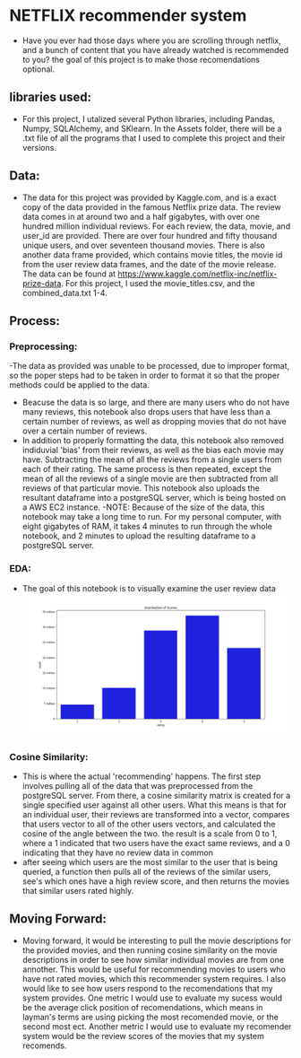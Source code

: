 # NETFLIX recommender system
- Have you ever had those days where you are scrolling through netflix, and a bunch of content that you have already watched is recommended to you? the goal of this project is to make those recomendations optional.
## libraries used:
- For this project, I utalized several Python libraries, including Pandas, Numpy, SQLAlchemy, and SKlearn. In the Assets folder, there will be a .txt file of all the programs that I used to complete this project and their versions.
## Data:
- The data for this project was provided by Kaggle.com, and is a exact copy of the data provided in the famous Netflix prize data. The review data comes in at around two and a half gigabytes, with over one hundred million individual reviews. For each review, the data, movie, and user_id are provided. There are over four hundred and fifty thousand unique users, and over seventeen thousand movies. There is also another data frame provided, which contains movie titles, the movie id from the user review data frames, and the date of the movie release. The data can be found at https://www.kaggle.com/netflix-inc/netflix-prize-data. For this project, I used the movie_titles.csv, and the combined_data.txt 1-4.
## Process:
### Preprocessing:
-The data as provided was unable to be processed, due to improper format, so the poper steps had to be taken in order to format it so that the proper methods could be applied to the data.
- Beacuse the data is so large, and there are many users who do not have many reviews, this notebook also drops users that have less than a certain number of reviews, as well as dropping movies that do not have over a certain number of reviews.
- In addition to properly formatting the data, this notebook also removed indiduvial 'bias' from their reviews, as well as the bias each movie may have. Subtracting the mean of all the reviews from a single users from each of their rating. The same process is then repeated, except the mean of all the reviews of a single movie are then subtracted from all reviews of that particular movie. This notebook also uploads the resultant dataframe into a postgreSQL server, which is being hosted on a AWS EC2 instance.
-NOTE: Because of the size of the data, this notebook may take a long time to run. For my personal computer, with eight gigabytes of RAM, it takes 4 minutes to run through the whole notebook, and 2 minutes to upload the resulting dataframe to a postgreSQL server.
### EDA:
- The goal of this notebook is to visually examine the user review data
![alt text](https://github.com/matthewkparker/Capstone/blob/master/Images/Ratings.png)
### Cosine Similarity:
- This is where the actual 'recommending' happens. The first step involves pulling all of the data that was preprocessed from the postgreSQL server. From there, a cosine similarity matrix is created for a single specified user against all other users. What this means is that for an individual user, their reviews are transformed into a vector, compares that users vector to all of the other users vectors, and calculated the cosine of the angle between the two. the result is a scale from 0 to 1, where a 1 indicated that two users have the exact same reviews, and a 0 indicating that they have no review data in common
- after seeing which users are the most similar to the user that is being queried, a function then pulls all of the reviews of the similar users, see's which ones have a high review score, and then returns the movies that similar users rated highly.
## Moving Forward:
- Moving forward, it would be interesting to pull the movie descriptions for the provided movies, and then running cosine similarity on the movie descriptions in order to see how similar individual movies are from one annother. This would be useful for recommending movies to users who have not rated movies, which this recommender system requires. I also would like to see how users respond to the recomendations that my system provides. One metric I would use to evaluate my sucess would be the average click position of recomendations, which means in layman's terms are using picking the most recomended movie, or the second most ect. Another metric I would use to evaluate my recomender system would be the review scores of the movies that my system recomends.
